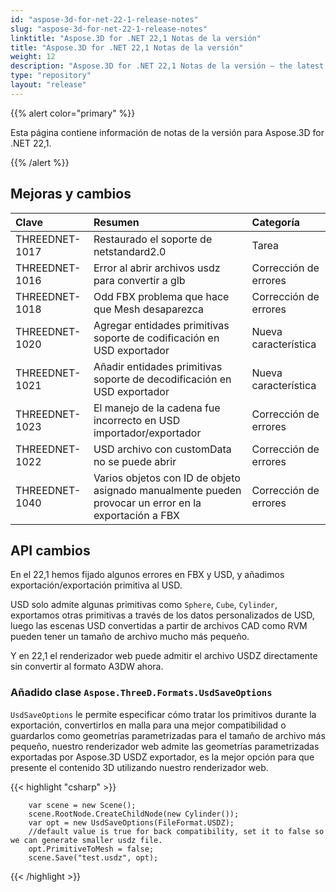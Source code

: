 ```yaml
---
id: "aspose-3d-for-net-22-1-release-notes"
slug: "aspose-3d-for-net-22-1-release-notes"
linktitle: "Aspose.3D for .NET 22,1 Notas de la versión"
title: "Aspose.3D for .NET 22,1 Notas de la versión"
weight: 12
description: "Aspose.3D for .NET 22,1 Notas de la versión – the latest updates and fixes."
type: "repository"
layout: "release"
---
```

{{% alert color="primary" %}}

Esta página contiene información de notas de la versión para Aspose.3D for .NET 22,1.

{{% /alert %}}
## **Mejoras y cambios**

|**Clave**|**Resumen**|**Categoría**|
|:- |:- |:- |
|THREEDNET-1017 |Restaurado el soporte de netstandard2.0|Tarea|
|THREEDNET-1016 |Error al abrir archivos usdz para convertir a glb|Corrección de errores|
|THREEDNET-1018 |Odd FBX problema que hace que Mesh desaparezca|Corrección de errores|
|THREEDNET-1020 |Agregar entidades primitivas soporte de codificación en USD exportador|Nueva característica|
|THREEDNET-1021 |Añadir entidades primitivas soporte de decodificación en USD exportador|Nueva característica|
|THREEDNET-1023 |El manejo de la cadena fue incorrecto en USD importador/exportador|Corrección de errores|
|THREEDNET-1022 |USD archivo con customData no se puede abrir|Corrección de errores|
|THREEDNET-1040 |Varios objetos con ID de objeto asignado manualmente pueden provocar un error en la exportación a FBX|Corrección de errores|


## API cambios ##


En el 22,1 hemos fijado algunos errores en FBX y USD, y añadimos exportación/exportación primitiva al USD.

USD solo admite algunas primitivas como `Sphere`, `Cube`, `Cylinder`, exportamos otras primitivas a través de los datos personalizados de USD, luego las escenas USD convertidas a partir de archivos CAD como RVM pueden tener un tamaño de archivo mucho más pequeño.

Y en 22,1 el renderizador web puede admitir el archivo USDZ directamente sin convertir al formato A3DW ahora.


### Añadido clase `Aspose.ThreeD.Formats.UsdSaveOptions`

`UsdSaveOptions` le permite especificar cómo tratar los primitivos durante la exportación, convertirlos en malla para una mejor compatibilidad o guardarlos como geometrías parametrizadas para el tamaño de archivo más pequeño, nuestro renderizador web admite las geometrías parametrizadas exportadas por Aspose.3D USDZ exportador, es la mejor opción para que presente el contenido 3D utilizando nuestro renderizador web.



{{< highlight "csharp" >}}

        var scene = new Scene();
        scene.RootNode.CreateChildNode(new Cylinder());
        var opt = new UsdSaveOptions(FileFormat.USDZ);
        //default value is true for back compatibility, set it to false so we can generate smaller usdz file.
        opt.PrimitiveToMesh = false;
        scene.Save("test.usdz", opt);

{{< /highlight >}}
